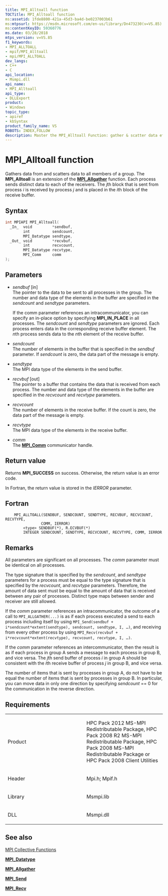 ```yaml
---
title: MPI_Alltoall function
TOCTitle: MPI_Alltoall function
ms:assetid: 1fde8800-421a-45d3-ba4d-be0237003b61
ms:mtpsurl: https://msdn.microsoft.com/en-us/library/Dn473230(v=VS.85)
ms:contentKeyID: 59360776
ms.date: 03/28/2018
mtps_version: v=VS.85
f1_keywords:
- MPI_ALLTOALL
- mpif/MPI_Alltoall
- mpi/MPI_ALLTOALL
dev_langs:
- C++
- C
api_location:
- Msmpi.dll
api_name:
- MPI_Alltoall
api_type:
- DLLExport
product:
- Windows
topic_type:
- apiref
- kbSyntax
product_family_name: VS
ROBOTS: INDEX,FOLLOW
description: Master the MPI_Alltoall Function: gather & scatter data efficiently with Microsoft's Message Passing Interface. Learn syntax, parameters & more.
---
```


# MPI\_Alltoall function

Gathers data from and scatters data to all members of a group. The **MPI\_Alltoall** is an extension of the [**MPI\_Allgather**](mpi-allgather-function.md) function. Each process sends distinct data to each of the receivers. The *j*th block that is sent from process *i* is received by process *j* and is placed in the *i*th block of the receive buffer.

## Syntax

``` c++
int MPIAPI MPI_Alltoall(
  _In_  void         *sendbuf,
        int          sendcount,
        MPI_Datatype sendtype,
  _Out_ void         *recvbuf,
        int          recvcount,
        MPI_Datatype recvtype,
        MPI_Comm     comm
);
```

## Parameters

  - *sendbuf* \[in\]  
    The pointer to the data to be sent to all processes in the group. The number and data type of the elements in the buffer are specified in the *sendcount* and *sendtype* parameters.
    
    If the comm parameter references an intracommunicator, you can specify an in-place option by specifying **MPI\_IN\_PLACE** in all processes. The *sendcount* and *sendtype* parameters are ignored. Each process enters data in the corresponding receive buffer element. The *n*th process sends data to the *n*th element of the receive buffer.

  - *sendcount*  
    The number of elements in the buffer that is specified in the *sendbuf* parameter. If *sendcount* is zero, the data part of the message is empty.

  - *sendtype*  
    The MPI data type of the elements in the send buffer.

  - *recvbuf* \[out\]  
    The pointer to a buffer that contains the data that is received from each process. The number and data type of the elements in the buffer are specified in the *recvcount* and *recvtype* parameters.

  - *recvcount*  
    The number of elements in the receive buffer. If the count is zero, the data part of the message is empty.

  - *recvtype*  
    The MPI data type of the elements in the receive buffer.

  - *comm*  
    The [**MPI\_Comm**](mpi-comm-enumeration.md) communicator handle.

## Return value

Returns **MPI\_SUCCESS** on success. Otherwise, the return value is an error code.

In Fortran, the return value is stored in the *IERROR* parameter.

## Fortran

``` FORTRAN
    MPI_ALLTOALL(SENDBUF, SENDCOUNT, SENDTYPE, RECVBUF, RECVCOUNT, RECVTYPE,
                COMM, IERROR)
        <type> SENDBUF(*), R.ECVBUF(*)
        INTEGER SENDCOUNT, SENDTYPE, RECVCOUNT, RECVTYPE, COMM, IERROR
```

## Remarks

All parameters are significant on all processes. The *comm* parameter must be identical on all processes.

The type signature that is specified by the *sendcount*, and *sendtype* parameters for a process must be equal to the type signature that is specified by the *recvcount*, and *recvtype* parameters. Therefore, the amount of data sent must be equal to the amount of data that is received between any pair of processes. Distinct type maps between sender and receiver are still allowed.

If the *comm* parameter references an intracommunicator, the outcome of a call to `MPI_ALLGATHER(...)` is as if each process executed a send to each process including itself by using `MPI_Send(sendbuf + i*sendcount*extent(sendtype), sendcount, sendtype, I, …)`, and receiving from every other process by using `MPI_Recv(recvbuf + i*recvcount*extent(recvtype), recvcount, recvtype, I, …)`.

If the *comm* parameter references an intercommunicator, then the result is as if each process in group A sends a message to each process in group B, and vice versa. The *j*th send buffer of process *i* in group A should be consistent with the *i*th receive buffer of process *j* in group B, and vice versa.

The number of items that is sent by processes in group A, do not have to be equal the number of items that is sent by processes in group B. In particular, you can move data in only one direction by specifying *sendcount* == 0 for the communication in the reverse direction.

## Requirements

<table>
<colgroup>
<col style="width: 50%" />
<col style="width: 50%" />
</colgroup>
<tbody>
<tr class="odd">
<td><p>Product</p></td>
<td><p>HPC Pack 2012 MS-MPI Redistributable Package, HPC Pack 2008 R2 MS-MPI Redistributable Package, HPC Pack 2008 MS-MPI Redistributable Package or HPC Pack 2008 Client Utilities</p></td>
</tr>
<tr class="even">
<td><p>Header</p></td>
<td>Mpi.h;
Mpif.h</td>
</tr>
<tr class="odd">
<td><p>Library</p></td>
<td>Msmpi.lib</td>
</tr>
<tr class="even">
<td><p>DLL</p></td>
<td>Msmpi.dll</td>
</tr>
</tbody>
</table>


## See also

[MPI Collective Functions](mpi-collective-functions.md)

[**MPI\_Datatype**](mpi-datatype-enumeration.md)

[**MPI\_Allgather**](mpi-allgather-function.md)

[**MPI\_Send**](mpi-send-function.md)

[**MPI\_Recv**](mpi-recv-function.md)

